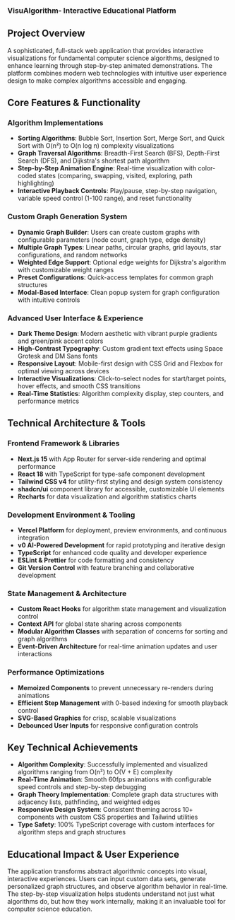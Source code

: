 ### VisuAlgorithm- Interactive Educational Platform

## Project Overview

A sophisticated, full-stack web application that provides interactive visualizations for fundamental computer science algorithms, designed to enhance learning through step-by-step animated demonstrations. The platform combines modern web technologies with intuitive user experience design to make complex algorithms accessible and engaging.

## Core Features & Functionality

### Algorithm Implementations

- **Sorting Algorithms**: Bubble Sort, Insertion Sort, Merge Sort, and Quick Sort with O(n²) to O(n log n) complexity visualizations
- **Graph Traversal Algorithms**: Breadth-First Search (BFS), Depth-First Search (DFS), and Dijkstra's shortest path algorithm
- **Step-by-Step Animation Engine**: Real-time visualization with color-coded states (comparing, swapping, visited, exploring, path highlighting)
- **Interactive Playback Controls**: Play/pause, step-by-step navigation, variable speed control (1-100 range), and reset functionality


### Custom Graph Generation System

- **Dynamic Graph Builder**: Users can create custom graphs with configurable parameters (node count, graph type, edge density)
- **Multiple Graph Types**: Linear paths, circular graphs, grid layouts, star configurations, and random networks
- **Weighted Edge Support**: Optional edge weights for Dijkstra's algorithm with customizable weight ranges
- **Preset Configurations**: Quick-access templates for common graph structures
- **Modal-Based Interface**: Clean popup system for graph configuration with intuitive controls


### Advanced User Interface & Experience

- **Dark Theme Design**: Modern aesthetic with vibrant purple gradients and green/pink accent colors
- **High-Contrast Typography**: Custom gradient text effects using Space Grotesk and DM Sans fonts
- **Responsive Layout**: Mobile-first design with CSS Grid and Flexbox for optimal viewing across devices
- **Interactive Visualizations**: Click-to-select nodes for start/target points, hover effects, and smooth CSS transitions
- **Real-Time Statistics**: Algorithm complexity display, step counters, and performance metrics


## Technical Architecture & Tools

### Frontend Framework & Libraries

- **Next.js 15** with App Router for server-side rendering and optimal performance
- **React 18** with TypeScript for type-safe component development
- **Tailwind CSS v4** for utility-first styling and design system consistency
- **shadcn/ui** component library for accessible, customizable UI elements
- **Recharts** for data visualization and algorithm statistics charts


### Development Environment & Tooling

- **Vercel Platform** for deployment, preview environments, and continuous integration
- **v0 AI-Powered Development** for rapid prototyping and iterative design
- **TypeScript** for enhanced code quality and developer experience
- **ESLint & Prettier** for code formatting and consistency
- **Git Version Control** with feature branching and collaborative development


### State Management & Architecture

- **Custom React Hooks** for algorithm state management and visualization control
- **Context API** for global state sharing across components
- **Modular Algorithm Classes** with separation of concerns for sorting and graph algorithms
- **Event-Driven Architecture** for real-time animation updates and user interactions


### Performance Optimizations

- **Memoized Components** to prevent unnecessary re-renders during animations
- **Efficient Step Management** with 0-based indexing for smooth playback control
- **SVG-Based Graphics** for crisp, scalable visualizations
- **Debounced User Inputs** for responsive configuration controls


## Key Technical Achievements

- **Algorithm Complexity**: Successfully implemented and visualized algorithms ranging from O(n²) to O(V + E) complexity
- **Real-Time Animation**: Smooth 60fps animations with configurable speed controls and step-by-step debugging
- **Graph Theory Implementation**: Complete graph data structures with adjacency lists, pathfinding, and weighted edges
- **Responsive Design System**: Consistent theming across 10+ components with custom CSS properties and Tailwind utilities
- **Type Safety**: 100% TypeScript coverage with custom interfaces for algorithm steps and graph structures


## Educational Impact & User Experience

The application transforms abstract algorithmic concepts into visual, interactive experiences. Users can input custom data sets, generate personalized graph structures, and observe algorithm behavior in real-time. The step-by-step visualization helps students understand not just what algorithms do, but how they work internally, making it an invaluable tool for computer science education.
